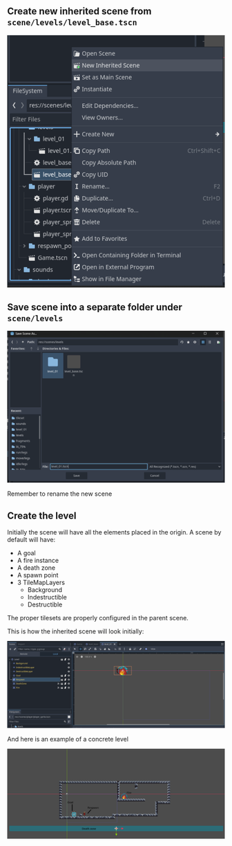 ## Create new inherited scene from `scene/levels/level_base.tscn`

![create_inherited_scene](images/{1F41FEA8-C74F-448F-8110-1DDF3419BFCA}.png)

## Save scene into a separate folder under `scene/levels`

![save_scene](images/{96305BAB-8619-4173-AE50-6443E4A4D406}.png)

Remember to rename the new scene

## Create the level

Initially the scene will have all the elements placed in the origin.
A scene by default will have:

- A goal
- A fire instance
- A death zone
- A spawn point
- 3 TileMapLayers
  - Background
  - Indestructible
  - Destructible

The proper tilesets are properly configured in the parent scene.

This is how the inherited scene will look initially:

![base_level_layout](images/{2D02E1B8-4F42-4981-A51F-35CE6B1ACA0F}.png)

And here is an example of a concrete level

![simple_level](images/simple_level.png)
